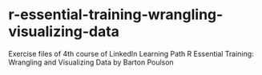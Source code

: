 # r-essential-training-wrangling-visualizing-data
Exercise files of 4th course of LinkedIn Learning Path R Essential Training: Wrangling and Visualizing Data by Barton Poulson
